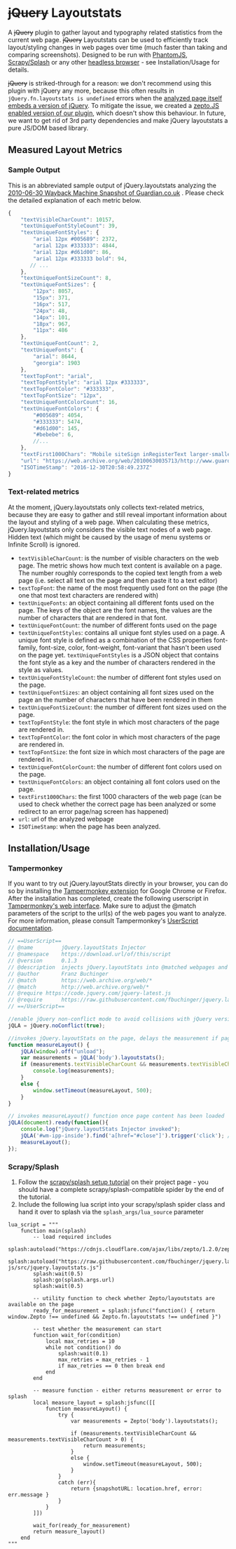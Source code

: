 # ~~jQuery~~ Layoutstats

A ~~jQuery~~ plugin to gather layout and typography related statistics from the current web page. ~~jQuery~~ Layoutstats can be used to efficiently track layout/styling changes in web pages over time (much faster than taking and comparing screenshots). Designed to be run with [PhantomJS](http://phantomjs.org/), [Scrapy/Splash](https://github.com/scrapy-plugins/scrapy-splash) or any other [headless browser](https://en.wikipedia.org/wiki/Headless_browser) - see Installation/Usage for details.

~~jQuery~~ is striked-through for a reason: we don't recommend using this plugin with jQuery any more, because this often results in `jQuery.fn.layoutstats is undefined` errors when the [analyzed page itself embeds a version of jQuery](http://stackoverflow.com/questions/1566595/can-i-use-multiple-versions-of-jquery-on-the-same-page).  To mitigate the issue, we created a [zepto.JS enabled version of our plugin](https://github.com/fbuchinger/jquery.layoutstats/blob/zepto-js/src/jquery.layoutstats.js), which doesn't show this behaviour. In future, we want to get rid of 3rd party dependencies and make jQuery layoutstats a pure JS/DOM based library.

## Measured Layout Metrics
### Sample Output
This is an abbreviated sample output of jQuery.layoutstats analyzing the [2010-06-30 Wayback Machine Snapshot of Guardian.co.uk](https://web.archive.org/web/20100630035713/http://www.guardian.co.uk/) . Please check the detailed explanation of each metric below.
```javascript
{
    "textVisibleCharCount": 10157,
    "textUniqueFontStyleCount": 39,
    "textUniqueFontStyles": {
        "arial 12px #005689": 2372,
        "arial 12px #333333": 4844,
        "arial 12px #d61d00": 86,
        "arial 12px #333333 bold": 94,
       // ...
    },
    "textUniqueFontSizeCount": 8,
    "textUniqueFontSizes": {
        "12px": 8057,
        "15px": 371,
        "16px": 517,
        "24px": 48,
        "14px": 101,
        "18px": 967,
        "11px": 486
    },
    "textUniqueFontCount": 2,
    "textUniqueFonts": {
        "arial": 8644,
        "georgia": 1903
    },
    "textTopFont": "arial",
    "textTopFontStyle": "arial 12px #333333",
    "textTopFontColor": "#333333",
    "textTopFontSize": "12px",
    "textUniqueFontColorCount": 16,
    "textUniqueFontColors": {
        "#005689": 4054,
        "#333333": 5474,
        "#d61d00": 145,
        "#bebebe": 6,
        //... 
    },
    "textFirst1000Chars": "Mobile siteSign inRegisterText larger·smaller\n\t\t\n\t        About Us\n    Webfeed\n\t\t\n\t        Today's paper\n    \n\t\t\n\t        Zeitgeist\n    Consumer publisher of the year | 30 June 2010\n\t\t\t\t    \n\t                        | Last updated three minutes ago \n            \n\t\t\tWeather | Cape Town | 15°C7°CWimbledon26°C15°CNewsWorld CupCommentCultureBusinessMoneyLife & styleTravelEnvironmentTVVideoCommunityJobsNewsPoliticsUKWorldUSMediaEducationSocietyScienceTechnologyLawSportGuardianObserverBlogsBreaki....",
    "url": "https://web.archive.org/web/20100630035713/http://www.guardian.co.uk/",
    "ISOTimeStamp": "2016-12-30T20:58:49.237Z"
}
```

### Text-related metrics
At the moment, jQuery.layoutstats only collects text-related metrics, because they are easy to gather and still reveal important information about the layout and styling of a web page. When calculating these metrics, jQuery.layoutstats only considers the visible text nodes of a web page. Hidden text (which might be caused by the usage of menu systems or Infinite Scroll) is ignored.

- `textVisibleCharCount`: is the number of visible characters on the web page. The metric shows how much text content is available on a page. The number roughly corresponds to the copied text length from a web page (i.e. select all text on the page and then paste it to a text editor)
- `textTopFont`: the name of the most frequently used font on the page (the one that most text characters are rendered with)
- `textUniqueFonts`: an object containing all different fonts used on the page. The keys of the object are the font names, the values are the number of characters that are rendered in that font.
- `textUniqueFontCount`: the number of different fonts used on the page
- `textUniqueFontStyles`: contains all unique font styles used on a page. A unique font style is defined as a combination of the CSS properties font-family, font-size, color, font-weight, font-variant that hasn't been used on the page yet. `textUniqueFontStyles` is a JSON object that contains the font style as a key and the number of characters rendered in the style as values.
- `textUniqueFontStyleCount`: the number of different font styles used on the page.
- `textUniqueFontSizes`: an object containing all font sizes used on the page an the number of characters that have been rendered in them
- `textUniqueFontSizeCount`: the number of different font sizes used on the page.
- `textTopFontStyle`: the font style in which most characters of the page are rendered in.
- `textTopFontColor`: the font color in which most characters of the page are rendered in.
- `textTopFontSize`: the font size in which most characters of the page are rendered in.
- `textUniqueFontColorCount`: the number of different font colors used on the page.
- `textUniqueFontColors`: an object containing all font colors used on the page.
- `textFirst1000Chars`: the first 1000 characters of the web page (can be used to check whether the correct page has been analyzed or some redirect to an error page/nag screen has happened)
- `url`: url of the analyzed webpage
- `ISOTimeStamp`: when the page has been analyzed. 

## Installation/Usage

### Tampermonkey
If you want to try out jQuery.layoutStats directly in your browser, you can do so by installing the [Tampermonkey extension](https://tampermonkey.net/) for Google Chrome or Firefox. After the installation has completed, create the following userscript in [Tampermonkey's web interface](https://tampermonkey.net/faq.php?ext=dhdg#Q102). Make sure to adjust the @match parameters of the script to the url(s) of the web pages you want to analyze. For more information, please consult Tampermonkey's [UserScript documentation](https://tampermonkey.net/documentation.php?ext=dhdg#metadata).

```javascript
// ==UserScript==
// @name         jQuery.layoutStats Injector
// @namespace    https://download.url/of/this/script
// @version      0.1.3
// @description  injects jQuery.layoutStats into @matched webpages and outputs their layout metrics to the console
// @author       Franz Buchinger
// @match        https://web.archive.org/web/*
// @match        http://web.archive.org/web/*
// @require https://code.jquery.com/jquery-latest.js
// @require      https://raw.githubusercontent.com/fbuchinger/jquery.layoutstats/master/src/jquery.layoutstats.js
// ==/UserScript==

//enable jQuery non-conflict mode to avoid collisions with jQuery versions that are already embedded in the page
jQLA = jQuery.noConflict(true);

//invokes jQuery.layoutStats on the page, delays the measurement if page isn't yet ready
function measureLayout() {
    jQLA(window).off("unload");
    var measurements = jQLA('body').layoutstats();
    if (measurements.textVisibleCharCount && measurements.textVisibleCharCount > 0) {
        console.log(measurements);
    }
    else {
        window.setTimeout(measureLayout, 500);
    }
}

// invokes measureLayout() function once page content has been loaded
jQLA(document).ready(function(){
    console.log("jQuery.layoutStats Injector invoked");
    jQLA('#wm-ipp-inside').find('a[href="#close"]').trigger('click'); // hide internet archive navigator before measuring.
    measureLayout();
});
```

### Scrapy/Splash

1. Follow the [scrapy/splash setup tutorial](https://github.com/scrapy-plugins/scrapy-splash) on their project page - you should have a complete scrapy/splash-compatible spider by the end of the tutorial.
2. Include the following lua script into your scrapy/splash spider class and hand it over to splash via the  `splash_args/lua_source` parameter
```
lua_script = """
    function main(splash)
	    -- load required includes
        splash:autoload("https://cdnjs.cloudflare.com/ajax/libs/zepto/1.2.0/zepto.min.js")
        splash:autoload("https://raw.githubusercontent.com/fbuchinger/jquery.layoutstats/zepto-js/src/jquery.layoutstats.js")
        splash:wait(0.5)
        splash:go(splash.args.url)
        splash:wait(0.5)
		
        -- utility function to check whether Zepto/layoutstats are available on the page
        ready_for_measurement = splash:jsfunc("function() { return window.Zepto !== undefined && Zepto.fn.layoutstats !== undefined }")

        -- test whether the measurement can start
        function wait_for(condition)
            local max_retries = 10
            while not condition() do
                splash:wait(0.1)
                max_retries = max_retries - 1
                if max_retries == 0 then break end
            end
        end
        
		-- measure function - either returns measurement or error to splash
        local measure_layout = splash:jsfunc([[
            function measureLayout() {
                try {
                    var measurements = Zepto('body').layoutstats();

                    if (measurements.textVisibleCharCount && measurements.textVisibleCharCount > 0) {
                        return measurements;
                    }
                    else {
                        window.setTimeout(measureLayout, 500);
                    }
                }
                catch (err){
                    return {snapshotURL: location.href, error: err.message }
                }
            }
        ]])

        wait_for(ready_for_measurement)
        return measure_layout()
    end
"""
```
